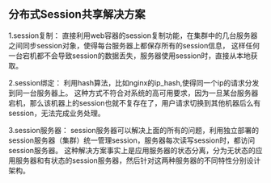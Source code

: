  
## 分布式Session共享解决方案

 1.session复制： 
    直接利用web容器的session复制功能，在集群中的几台服务器之间同步session对象，使得每台服务器上都保存所有的session信息， 
    这样任何一台宕机都不会导致session的数据丢失，服务器使用session时，直接从本地获取。 

 2.session绑定：
    利用hash算法，比如nginx的ip_hash,使得同一个ip的请求分发到同一台服务器上。 
    这种方式不符合对系统的高可用要求，因为一旦某台服务器宕机，那么该机器上的session也就不复存在了，用户请求切换到其他机器后么有session，无法完成业务处理。

 3.session服务器：
    session服务器可以解决上面的所有的问题，利用独立部署的session服务器（集群）统一管理session，服务器每次读写session时，都访问session服务器。
    这种解决方案事实上是应用服务器的状态分离，分为无状态的应用服务器和有状态的session服务器，然后针对这两种服务器的不同特性分别设计架构。